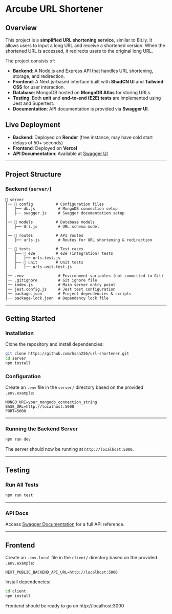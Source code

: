 # Arcube URL Shortener

## Overview

This project is a **simplified URL shortening service**, similar to Bit.ly. It allows users to input a long URL and receive a shortened version. When the shortened URL is accessed, it redirects users to the original long URL.

The project consists of:

- **Backend**: A Node.js and Express API that handles URL shortening, storage, and redirection.
- **Frontend**: A Next.js-based interface built with **ShadCN UI** and **Tailwind CSS** for user interaction.
- **Database**: MongoDB hosted on **MongoDB Atlas** for storing URLs.
- **Testing**: Both **unit** and **end-to-end (E2E) tests** are implemented using Jest and Supertest.
- **Documentation**: API documentation is provided via **Swagger UI**.

## Live Deployment

- **Backend**: Deployed on **Render** (free instance, may have cold start delays of 50+ seconds)
- **Frontend**: Deployed on **Vercel**
- **API Documentation**: Available at [Swagger UI](https://deploy-backend-arcube.onrender.com/api-docs)

---

## Project Structure

### Backend (`server/`)

```
📁 server
│── 📁 config          # Configuration files
│   ├── db.js          # MongoDB connection setup
│   ├── swagger.js     # Swagger documentation setup
│
│── 📁 models          # Database models
│   ├── Url.js         # URL schema model
│
│── 📁 routes          # API routes
│   ├── urls.js        # Routes for URL shortening & redirection
│
│── 📁 tests           # Test cases
│   ├── 📁 e2e         # e2e (integration) tests
│   │   ├── urls.test.js
│   ├── 📁 unit        # Unit tests
│   │   ├── urls.unit.test.js
│
│── .env               # Environment variables (not committed to Git)
│── .gitignore         # Git ignore file
│── index.js           # Main server entry point
│── jest.config.js     # Jest test configuration
│── package.json       # Project dependencies & scripts
│── package-lock.json  # Dependency lock file
```

---

## Getting Started

### Installation

Clone the repository and install dependencies:

```sh
git clone https://github.com/hsan256/url-shortener.git
cd server
npm install
```

### Configuration

Create an `.env` file in the `server/` directory based on the provided `.env.example`:

```
MONGO_URI=your_mongodb_connection_string
BASE_URL=http://localhost:5000
PORT=5000
```

---

### Running the Backend Server

```sh
npm run dev
```

The server should now be running at `http://localhost:5000`.

---

## Testing

### Run All Tests
```sh
npm run test
```

---

### API Docs
Access [Swagger Documentation](https://deploy-backend-arcube.onrender.com/api-docs) for a full API reference.

---

## Frontend

Create an `.env.local` file in the `client/` directory based on the provided `.env.example`:

```
NEXT_PUBLIC_BACKEND_API_URL=http://localhost:5000
```

Install dependencies:

```sh
cd client
npm install
```

Frontend should be ready to go on http://localhost:3000
